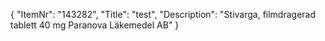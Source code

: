 {
  "ItemNr": "143282",
  "Title": "test",
  "Description": "Stivarga, filmdragerad tablett 40 mg Paranova Läkemedel AB"
}